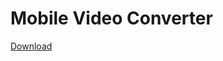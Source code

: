 Mobile Video Converter
===============

<a href="https://github.com/yermak/MobileVideoConverter/releases/latest">Download</a>
